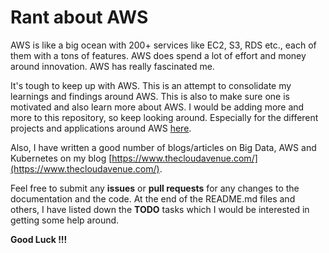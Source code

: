 # Rant about AWS

AWS is like a big ocean with 200+ services like EC2, S3, RDS etc., each of them with a tons of features. AWS does spend a lot of effort and money around innovation. AWS has really fascinated me.

It's tough to keep up with AWS. This is an attempt to consolidate my learnings and findings around AWS. This is also to make sure one is motivated and also learn more about AWS. I would be adding more and more to this repository, so keep looking around. Especially for the different projects and applications around AWS [here](ApplicationsAndProjects/README.md).

Also, I have written a good number of blogs/articles on Big Data, AWS and Kubernetes on my blog [https://www.thecloudavenue.com/](https://www.thecloudavenue.com/).

Feel free to submit any **issues** or **pull requests** for any changes to the documentation and the code. At the end of the README.md files and others, I have listed down the **TODO** tasks which I would be interested in getting some help around.

**Good Luck !!!**